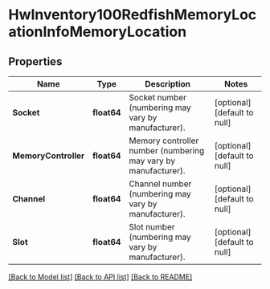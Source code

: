 # HwInventory100RedfishMemoryLocationInfoMemoryLocation

## Properties
Name | Type | Description | Notes
------------ | ------------- | ------------- | -------------
**Socket** | **float64** | Socket number (numbering may vary by manufacturer). | [optional] [default to null]
**MemoryController** | **float64** | Memory controller number (numbering may vary by manufacturer). | [optional] [default to null]
**Channel** | **float64** | Channel number (numbering may vary by manufacturer). | [optional] [default to null]
**Slot** | **float64** | Slot number (numbering may vary by manufacturer). | [optional] [default to null]

[[Back to Model list]](../README.md#documentation-for-models) [[Back to API list]](../README.md#documentation-for-api-endpoints) [[Back to README]](../README.md)

